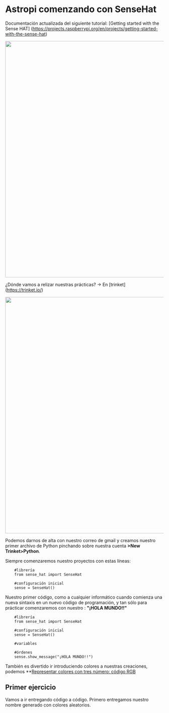 # Astropi comenzando con SenseHat
Documentación actualizada del siguiente tutorial: [Getting started with the Sense HAT]
(https://projects.raspberrypi.org/en/projects/getting-started-with-the-sense-hat)

<img src="https://github.com/profesoratecno/Astropi_comenzando_con_SenseHat/blob/master/Imagenes/2019-12-24_pantalla_inicio.jpg" width="750" align="center">

¿Dónde vamos a relizar nuestras prácticas? -> En [trinket] (https://trinket.io/) 

<img src="https://github.com/profesoratecno/Astropi_comenzando_con_SenseHat/blob/master/Imagenes/2019-12-24_trinket.jpg" width="750" align="center">

Podemos darnos de alta con nuestro correo de gmail y creamos nuestro primer archivo de Python pinchando sobre nuestra cuenta **>New Trinket>Python**.

Siempre comenzaremos nuestro proyectos con estas líneas:

        
        #librería
        from sense_hat import SenseHat
        
        #configuración inicial
        sense = SenseHat()
      
Nuestro primer código, como a cualquier informático cuando comienza una nueva sintaxis en un nuevo código de programación, y tan sólo para prácticar comenzaremos con nuestro : **"¡HOLA MUNDO!!"**

        #librería
        from sense_hat import SenseHat
        
        #configuración inicial
        sense = SenseHat()
        
        #variables
        
        #órdenes
        sense.show_message("¡HOLA MUNDO!!")
        
También es divertido ir introduciendo colores a nuestras creaciones, podemos **[Representar colores con tres número: código RGB](https://github.com/raspberrypilearning/generic-theory-colours/blob/master/es-ES/step_1.md)

## Primer ejercicio
Vamos a ir entregando código a código. Primero entregamos nuestro nombre generado con colores aleatorios.
